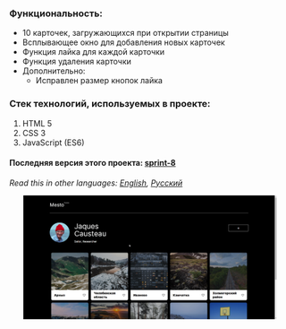 ### Функциональность: 
* 10 карточек, загружающихся при открытии страницы
* Всплывающее окно для добавления новых карточек
* Функция лайка для каждой карточки
* Функция удаления карточки
* Дополнительно:
  * Исправлен размер кнопок лайка
    
### Стек технологий, используемых в проекте:
1. HTML 5
2. CSS 3
3. JavaScript (ES6)

#### Последняя версия этого проекта: [sprint-8](../sprint-8)
*Read this in other languages: [English](README.md), [Русский](README.ru.md)*

<p align="center">
  <img src="https://github.com/quis0/my-portfolio/blob/master/images/sprint-6-example.gif" width="90%" alt="" >
</p>
